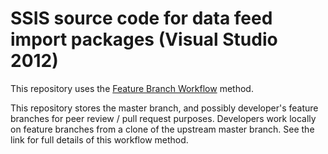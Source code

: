 # SSIS source code for data feed import packages (Visual Studio 2012)

This repository uses the [Feature Branch Workflow](https://www.atlassian.com/git/workflows#!workflow-feature-branch) method.

This repository stores the master branch, and possibly developer's feature branches for peer review / pull request purposes. Developers work locally on feature branches from a clone of the upstream master branch. See the link for full details of this workflow method.
